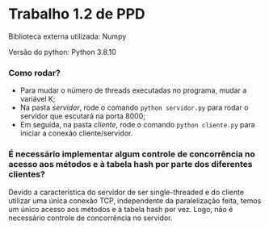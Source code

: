 # Trabalho 1.2 de PPD

Biblioteca externa utilizada: Numpy

Versão do python: Python 3.8.10

### Como rodar?
* Para mudar o número de threads executadas no programa, mudar a variável K;
* Na pasta _servidor_, rode o comando `python servidor.py` para rodar o servidor que escutará na porta 8000;
* Em seguida, na pasta _cliente_, rode o comando `python cliente.py` para iniciar a conexão cliente/servidor.

### É necessário implementar algum controle de concorrência no acesso aos métodos e à tabela hash por parte dos diferentes clientes?
Devido a característica do servidor de ser single-threaded e do cliente utilizar uma única conexão TCP, independente da paralelização feita, temos um único acesso aos métodos e à tabela hash por vez. Logo, não é necessário controle de concorrência no servidor.
